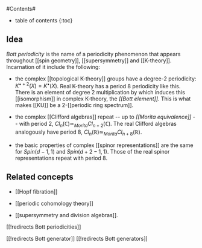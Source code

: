 
#Contents#
* table of contents
{:toc}

## Idea

_Bott periodicity_ is the name of a periodicity phenomenon that appears throughout [[spin geometry]], [[supersymmetry]] and [[K-theory]]. Incarnation of it include the following:

* the complex [[topological K-theory]] groups have a degree-2 periodicity: $K^{\bullet + 2}(X) = K^\bullet(X)$. Real K-theory has a period 8 periodicity like this. There is an element of degree 2 multiplication by which induces this [[isomorphism]] in complex K-theory, the _[[Bott element]]_. This is what makes [[KU]] be a 2-[[periodic ring spectrum]].

* the complex [[Clifford algebras]] repeat -- up to _[[Morita equivalence]]_ -- with period 2, $Cl_{n}(\mathbb{C}) \simeq_{Morita} Cl_{n+2}(\mathbb{C})$. The real Clifford algebras analogously have period 8, $Cl_n(\mathbb{R}) \simeq_{Morita} Cl_{n+8}(\mathbb{R})$.


* the basic properties of complex [[spinor representations]] are the same for $Spin(d-1,1)$ and $Spin(d+2-1,1)$. Those of the real spinor representations repeat with period 8.


## Related concepts

* [[Hopf fibration]]

* [[periodic cohomology theory]]

* [[supersymmetry and division algebras]].

[[!redirects Bott periodicities]]

[[!redirects Bott generator]]
[[!redirects Bott generators]]
